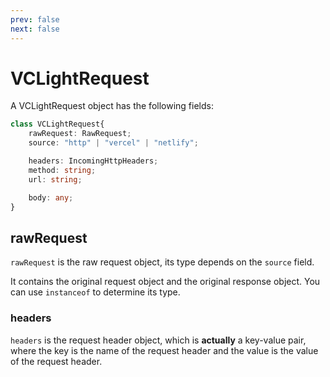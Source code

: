 ```yaml
---
prev: false
next: false
---
```


# VCLightRequest

A VCLightRequest object has the following fields:

```typescript
class VCLightRequest{
    rawRequest: RawRequest;
    source: "http" | "vercel" | "netlify";

    headers: IncomingHttpHeaders;
    method: string;
    url: string;

    body: any;
}
```

## rawRequest

`rawRequest` is the raw request object, its type depends on the `source` field.

It contains the original request object and the original response object. You can use `instanceof` to determine its type.

### headers

`headers` is the request header object, which is **actually** a key-value pair, where the key is the name of the request header and the value is the value of the request header.
